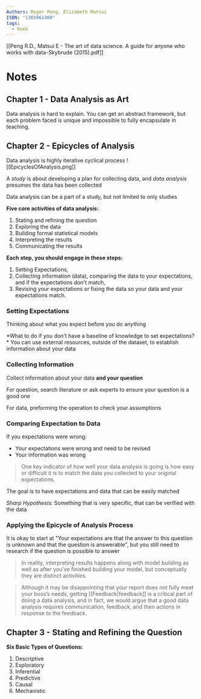 ```yaml
---
Authors: Roger Peng, Elizabeth Matsui
ISBN: "1365061469"
tags:
  - book
---
```

[[Peng R.D., Matsui E - The art of data science. A guide for anyone who works with data-Skybrude (2015).pdf]]
# Notes
## Chapter 1 - Data Analysis as Art
Data analysis is hard to explain. You can get an abstract framework, but each problem faced is unique and impossible to fully encapsulate in teaching.

## Chapter 2 - Epicycles of Analysis
Data analysis is highly iterative cyclical process
![[EpicyclesOfAnalysis.png]]

A *study* is about developing a plan for collecting data, and *data analysis* presumes the data has been collected

Data analysis can be a part of a study, but not limited to only studies

**Five core activities of data analysis:**
1. Stating and refining the question
2. Exploring the data
3. Building formal statistical models
4. Interpreting the results
5. Communicating the results

**Each step, you should engage in these steps:**
1. Setting Expectations,
2. Collecting information (data), comparing the data to your expectations, and if the expectations don't match,
3. Revising your expectations or fixing the data so your data and your expectations match.

### Setting Expectations
Thinking about what you expect before you do anything

*What to do if you don't have a baseline of knowledge to set expectations? *
	You can use external resources, outside of the dataset, to establish information about your data

### Collecting Information
Collect information about your data **and your question**

For question, search literature or ask experts to ensure your question is a good one

For data, preforming the operation to check your assumptions

### Comparing Expectation to Data
If you expectations were wrong:
- Your expectations were wrong and need to be revised
- Your information was wrong

> One key indicator of how well your data analysis is going is how easy or difficult it is to match the data you collected to your original expectations.

The goal is to have expectations and data that can be easily matched 

*Sharp Hypothesis*: Something that is very specific, that can be verified with the data

### Applying the Epicycle of Analysis Process
It is okay to start at "Your expectations are that the answer to this question is unknown and that the question is answerable", but you still need to research if the question is possible to answer 

> In reality, interpreting results happens along with model building as well as after you’ve finished building your model, but conceptually they are distinct activities.

> Although it may be disappointing that your report does not fully meet your boss’s needs, getting [[Feedback|feedback]] is a critical part of doing a data analysis, and in fact, we would argue that a good data analysis requires communication, feedback, and then actions in response to the feedback.

## Chapter 3 - Stating and Refining the Question
**Six Basic Types of Questions:**
1. Descriptive
2. Exploratory
3. Inferential
4. Predictive
5. Causal
6. Mechanistic

